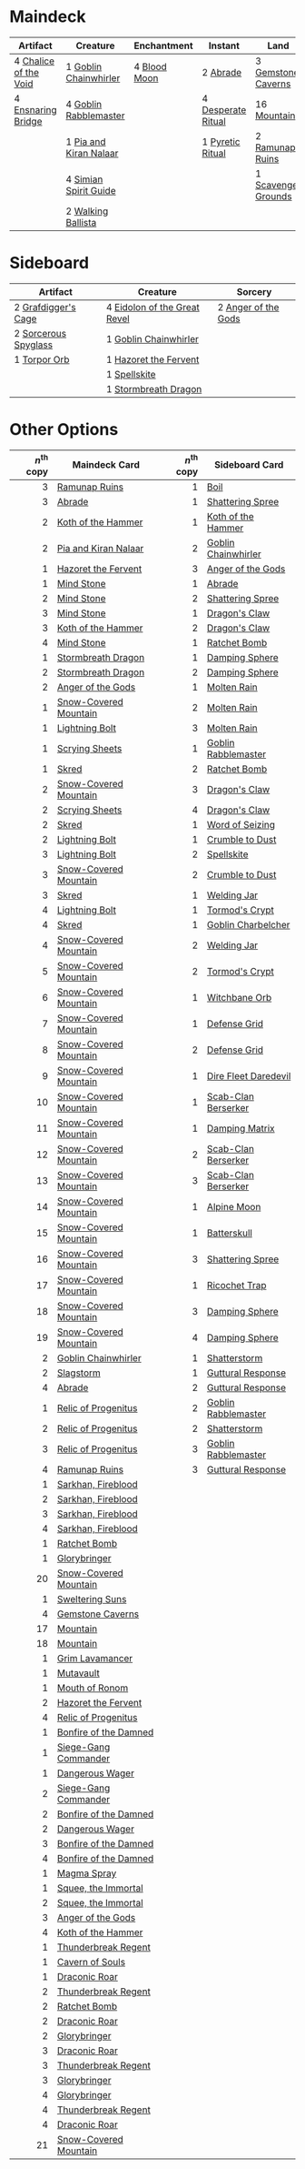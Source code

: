 
# Maindeck

|                                            Artifact                                            |                                            Creature                                            |                                      Enchantment                                      |                                           Instant                                           |                                             Land                                             |                                             Planeswalker                                              |                                           Sorcery                                            |
|------------------------------------------------------------------------------------------------|------------------------------------------------------------------------------------------------|---------------------------------------------------------------------------------------|---------------------------------------------------------------------------------------------|----------------------------------------------------------------------------------------------|-------------------------------------------------------------------------------------------------------|----------------------------------------------------------------------------------------------|
|4 [Chalice of the Void](http://gatherer.wizards.com/Pages/Card/Details.aspx?multiverseid=370411)|1 [Goblin Chainwhirler](http://gatherer.wizards.com/Pages/Card/Details.aspx?multiverseid=443017)|4 [Blood Moon](http://gatherer.wizards.com/Pages/Card/Details.aspx?multiverseid=370419)|2 [Abrade](http://gatherer.wizards.com/Pages/Card/Details.aspx?multiverseid=430772)          |3 [Gemstone Caverns](http://gatherer.wizards.com/Pages/Card/Details.aspx?multiverseid=122094) |4 [Chandra, Torch of Defiance](http://gatherer.wizards.com/Pages/Card/Details.aspx?multiverseid=417683)|1 [Anger of the Gods](http://gatherer.wizards.com/Pages/Card/Details.aspx?multiverseid=438682)|
|4 [Ensnaring Bridge](http://gatherer.wizards.com/Pages/Card/Details.aspx?multiverseid=442213)   |4 [Goblin Rabblemaster](http://gatherer.wizards.com/Pages/Card/Details.aspx?multiverseid=None)  |                                                                                       |4 [Desperate Ritual](http://gatherer.wizards.com/Pages/Card/Details.aspx?multiverseid=370546)|16 [Mountain](http://gatherer.wizards.com/Pages/Card/Details.aspx?multiverseid=439604)        |1 [Koth of the Hammer](http://gatherer.wizards.com/Pages/Card/Details.aspx?multiverseid=266362)        |1 [Slagstorm](http://gatherer.wizards.com/Pages/Card/Details.aspx?multiverseid=214054)        |
|                                                                                                |1 [Pia and Kiran Nalaar](http://gatherer.wizards.com/Pages/Card/Details.aspx?multiverseid=None) |                                                                                       |1 [Pyretic Ritual](http://gatherer.wizards.com/Pages/Card/Details.aspx?multiverseid=205067)  |2 [Ramunap Ruins](http://gatherer.wizards.com/Pages/Card/Details.aspx?multiverseid=430870)    |                                                                                                       |                                                                                              |
|                                                                                                |4 [Simian Spirit Guide](http://gatherer.wizards.com/Pages/Card/Details.aspx?multiverseid=442137)|                                                                                       |                                                                                             |1 [Scavenger Grounds](http://gatherer.wizards.com/Pages/Card/Details.aspx?multiverseid=430871)|                                                                                                       |                                                                                              |
|                                                                                                |2 [Walking Ballista](http://gatherer.wizards.com/Pages/Card/Details.aspx?multiverseid=423848)   |                                                                                       |                                                                                             |                                                                                              |                                                                                                       |                                                                                              |


# Sideboard

|                                           Artifact                                            |                                               Creature                                                |                                           Sorcery                                            |
|-----------------------------------------------------------------------------------------------|-------------------------------------------------------------------------------------------------------|----------------------------------------------------------------------------------------------|
|2 [Grafdigger's Cage](http://gatherer.wizards.com/Pages/Card/Details.aspx?multiverseid=426046) |4 [Eidolon of the Great Revel](http://gatherer.wizards.com/Pages/Card/Details.aspx?multiverseid=442117)|2 [Anger of the Gods](http://gatherer.wizards.com/Pages/Card/Details.aspx?multiverseid=438682)|
|2 [Sorcerous Spyglass](http://gatherer.wizards.com/Pages/Card/Details.aspx?multiverseid=435407)|1 [Goblin Chainwhirler](http://gatherer.wizards.com/Pages/Card/Details.aspx?multiverseid=443017)       |                                                                                              |
|1 [Torpor Orb](http://gatherer.wizards.com/Pages/Card/Details.aspx?multiverseid=233069)        |1 [Hazoret the Fervent](http://gatherer.wizards.com/Pages/Card/Details.aspx?multiverseid=429886)       |                                                                                              |
|                                                                                               |1 [Spellskite](http://gatherer.wizards.com/Pages/Card/Details.aspx?multiverseid=397743)                |                                                                                              |
|                                                                                               |1 [Stormbreath Dragon](http://gatherer.wizards.com/Pages/Card/Details.aspx?multiverseid=373679)        |                                                                                              |


# Other Options

|*n*<sup>th</sup> copy|                                         Maindeck Card                                          |*n*<sup>th</sup> copy|                                        Sideboard Card                                         |
|--------------------:|------------------------------------------------------------------------------------------------|--------------------:|-----------------------------------------------------------------------------------------------|
|                    3|[Ramunap Ruins](http://gatherer.wizards.com/Pages/Card/Details.aspx?multiverseid=430870)        |                    1|[Boil](http://gatherer.wizards.com/Pages/Card/Details.aspx?multiverseid=4330)                  |
|                    3|[Abrade](http://gatherer.wizards.com/Pages/Card/Details.aspx?multiverseid=430772)               |                    1|[Shattering Spree](http://gatherer.wizards.com/Pages/Card/Details.aspx?multiverseid=97233)     |
|                    2|[Koth of the Hammer](http://gatherer.wizards.com/Pages/Card/Details.aspx?multiverseid=266362)   |                    1|[Koth of the Hammer](http://gatherer.wizards.com/Pages/Card/Details.aspx?multiverseid=266362)  |
|                    2|[Pia and Kiran Nalaar](http://gatherer.wizards.com/Pages/Card/Details.aspx?multiverseid=None)   |                    2|[Goblin Chainwhirler](http://gatherer.wizards.com/Pages/Card/Details.aspx?multiverseid=443017) |
|                    1|[Hazoret the Fervent](http://gatherer.wizards.com/Pages/Card/Details.aspx?multiverseid=429886)  |                    3|[Anger of the Gods](http://gatherer.wizards.com/Pages/Card/Details.aspx?multiverseid=438682)   |
|                    1|[Mind Stone](http://gatherer.wizards.com/Pages/Card/Details.aspx?multiverseid=None)             |                    1|[Abrade](http://gatherer.wizards.com/Pages/Card/Details.aspx?multiverseid=430772)              |
|                    2|[Mind Stone](http://gatherer.wizards.com/Pages/Card/Details.aspx?multiverseid=None)             |                    2|[Shattering Spree](http://gatherer.wizards.com/Pages/Card/Details.aspx?multiverseid=97233)     |
|                    3|[Mind Stone](http://gatherer.wizards.com/Pages/Card/Details.aspx?multiverseid=None)             |                    1|[Dragon's Claw](http://gatherer.wizards.com/Pages/Card/Details.aspx?multiverseid=243481)       |
|                    3|[Koth of the Hammer](http://gatherer.wizards.com/Pages/Card/Details.aspx?multiverseid=266362)   |                    2|[Dragon's Claw](http://gatherer.wizards.com/Pages/Card/Details.aspx?multiverseid=243481)       |
|                    4|[Mind Stone](http://gatherer.wizards.com/Pages/Card/Details.aspx?multiverseid=None)             |                    1|[Ratchet Bomb](http://gatherer.wizards.com/Pages/Card/Details.aspx?multiverseid=None)          |
|                    1|[Stormbreath Dragon](http://gatherer.wizards.com/Pages/Card/Details.aspx?multiverseid=373679)   |                    1|[Damping Sphere](http://gatherer.wizards.com/Pages/Card/Details.aspx?multiverseid=443101)      |
|                    2|[Stormbreath Dragon](http://gatherer.wizards.com/Pages/Card/Details.aspx?multiverseid=373679)   |                    2|[Damping Sphere](http://gatherer.wizards.com/Pages/Card/Details.aspx?multiverseid=443101)      |
|                    2|[Anger of the Gods](http://gatherer.wizards.com/Pages/Card/Details.aspx?multiverseid=438682)    |                    1|[Molten Rain](http://gatherer.wizards.com/Pages/Card/Details.aspx?multiverseid=425928)         |
|                    1|[Snow-Covered Mountain](http://gatherer.wizards.com/Pages/Card/Details.aspx?multiverseid=184814)|                    2|[Molten Rain](http://gatherer.wizards.com/Pages/Card/Details.aspx?multiverseid=425928)         |
|                    1|[Lightning Bolt](http://gatherer.wizards.com/Pages/Card/Details.aspx?multiverseid=None)         |                    3|[Molten Rain](http://gatherer.wizards.com/Pages/Card/Details.aspx?multiverseid=425928)         |
|                    1|[Scrying Sheets](http://gatherer.wizards.com/Pages/Card/Details.aspx?multiverseid=121204)       |                    1|[Goblin Rabblemaster](http://gatherer.wizards.com/Pages/Card/Details.aspx?multiverseid=None)   |
|                    1|[Skred](http://gatherer.wizards.com/Pages/Card/Details.aspx?multiverseid=122120)                |                    2|[Ratchet Bomb](http://gatherer.wizards.com/Pages/Card/Details.aspx?multiverseid=None)          |
|                    2|[Snow-Covered Mountain](http://gatherer.wizards.com/Pages/Card/Details.aspx?multiverseid=184814)|                    3|[Dragon's Claw](http://gatherer.wizards.com/Pages/Card/Details.aspx?multiverseid=243481)       |
|                    2|[Scrying Sheets](http://gatherer.wizards.com/Pages/Card/Details.aspx?multiverseid=121204)       |                    4|[Dragon's Claw](http://gatherer.wizards.com/Pages/Card/Details.aspx?multiverseid=243481)       |
|                    2|[Skred](http://gatherer.wizards.com/Pages/Card/Details.aspx?multiverseid=122120)                |                    1|[Word of Seizing](http://gatherer.wizards.com/Pages/Card/Details.aspx?multiverseid=446867)     |
|                    2|[Lightning Bolt](http://gatherer.wizards.com/Pages/Card/Details.aspx?multiverseid=None)         |                    1|[Crumble to Dust](http://gatherer.wizards.com/Pages/Card/Details.aspx?multiverseid=401850)     |
|                    3|[Lightning Bolt](http://gatherer.wizards.com/Pages/Card/Details.aspx?multiverseid=None)         |                    2|[Spellskite](http://gatherer.wizards.com/Pages/Card/Details.aspx?multiverseid=397743)          |
|                    3|[Snow-Covered Mountain](http://gatherer.wizards.com/Pages/Card/Details.aspx?multiverseid=184814)|                    2|[Crumble to Dust](http://gatherer.wizards.com/Pages/Card/Details.aspx?multiverseid=401850)     |
|                    3|[Skred](http://gatherer.wizards.com/Pages/Card/Details.aspx?multiverseid=122120)                |                    1|[Welding Jar](http://gatherer.wizards.com/Pages/Card/Details.aspx?multiverseid=48328)          |
|                    4|[Lightning Bolt](http://gatherer.wizards.com/Pages/Card/Details.aspx?multiverseid=None)         |                    1|[Tormod's Crypt](http://gatherer.wizards.com/Pages/Card/Details.aspx?multiverseid=None)        |
|                    4|[Skred](http://gatherer.wizards.com/Pages/Card/Details.aspx?multiverseid=122120)                |                    1|[Goblin Charbelcher](http://gatherer.wizards.com/Pages/Card/Details.aspx?multiverseid=413764)  |
|                    4|[Snow-Covered Mountain](http://gatherer.wizards.com/Pages/Card/Details.aspx?multiverseid=184814)|                    2|[Welding Jar](http://gatherer.wizards.com/Pages/Card/Details.aspx?multiverseid=48328)          |
|                    5|[Snow-Covered Mountain](http://gatherer.wizards.com/Pages/Card/Details.aspx?multiverseid=184814)|                    2|[Tormod's Crypt](http://gatherer.wizards.com/Pages/Card/Details.aspx?multiverseid=None)        |
|                    6|[Snow-Covered Mountain](http://gatherer.wizards.com/Pages/Card/Details.aspx?multiverseid=184814)|                    1|[Witchbane Orb](http://gatherer.wizards.com/Pages/Card/Details.aspx?multiverseid=233240)       |
|                    7|[Snow-Covered Mountain](http://gatherer.wizards.com/Pages/Card/Details.aspx?multiverseid=184814)|                    1|[Defense Grid](http://gatherer.wizards.com/Pages/Card/Details.aspx?multiverseid=425805)        |
|                    8|[Snow-Covered Mountain](http://gatherer.wizards.com/Pages/Card/Details.aspx?multiverseid=184814)|                    2|[Defense Grid](http://gatherer.wizards.com/Pages/Card/Details.aspx?multiverseid=425805)        |
|                    9|[Snow-Covered Mountain](http://gatherer.wizards.com/Pages/Card/Details.aspx?multiverseid=184814)|                    1|[Dire Fleet Daredevil](http://gatherer.wizards.com/Pages/Card/Details.aspx?multiverseid=439756)|
|                   10|[Snow-Covered Mountain](http://gatherer.wizards.com/Pages/Card/Details.aspx?multiverseid=184814)|                    1|[Scab-Clan Berserker](http://gatherer.wizards.com/Pages/Card/Details.aspx?multiverseid=None)   |
|                   11|[Snow-Covered Mountain](http://gatherer.wizards.com/Pages/Card/Details.aspx?multiverseid=184814)|                    1|[Damping Matrix](http://gatherer.wizards.com/Pages/Card/Details.aspx?multiverseid=426043)      |
|                   12|[Snow-Covered Mountain](http://gatherer.wizards.com/Pages/Card/Details.aspx?multiverseid=184814)|                    2|[Scab-Clan Berserker](http://gatherer.wizards.com/Pages/Card/Details.aspx?multiverseid=None)   |
|                   13|[Snow-Covered Mountain](http://gatherer.wizards.com/Pages/Card/Details.aspx?multiverseid=184814)|                    3|[Scab-Clan Berserker](http://gatherer.wizards.com/Pages/Card/Details.aspx?multiverseid=None)   |
|                   14|[Snow-Covered Mountain](http://gatherer.wizards.com/Pages/Card/Details.aspx?multiverseid=184814)|                    1|[Alpine Moon](http://gatherer.wizards.com/Pages/Card/Details.aspx?multiverseid=447264)         |
|                   15|[Snow-Covered Mountain](http://gatherer.wizards.com/Pages/Card/Details.aspx?multiverseid=184814)|                    1|[Batterskull](http://gatherer.wizards.com/Pages/Card/Details.aspx?multiverseid=None)           |
|                   16|[Snow-Covered Mountain](http://gatherer.wizards.com/Pages/Card/Details.aspx?multiverseid=184814)|                    3|[Shattering Spree](http://gatherer.wizards.com/Pages/Card/Details.aspx?multiverseid=97233)     |
|                   17|[Snow-Covered Mountain](http://gatherer.wizards.com/Pages/Card/Details.aspx?multiverseid=184814)|                    1|[Ricochet Trap](http://gatherer.wizards.com/Pages/Card/Details.aspx?multiverseid=191549)       |
|                   18|[Snow-Covered Mountain](http://gatherer.wizards.com/Pages/Card/Details.aspx?multiverseid=184814)|                    3|[Damping Sphere](http://gatherer.wizards.com/Pages/Card/Details.aspx?multiverseid=443101)      |
|                   19|[Snow-Covered Mountain](http://gatherer.wizards.com/Pages/Card/Details.aspx?multiverseid=184814)|                    4|[Damping Sphere](http://gatherer.wizards.com/Pages/Card/Details.aspx?multiverseid=443101)      |
|                    2|[Goblin Chainwhirler](http://gatherer.wizards.com/Pages/Card/Details.aspx?multiverseid=443017)  |                    1|[Shatterstorm](http://gatherer.wizards.com/Pages/Card/Details.aspx?multiverseid=430683)        |
|                    2|[Slagstorm](http://gatherer.wizards.com/Pages/Card/Details.aspx?multiverseid=214054)            |                    1|[Guttural Response](http://gatherer.wizards.com/Pages/Card/Details.aspx?multiverseid=426628)   |
|                    4|[Abrade](http://gatherer.wizards.com/Pages/Card/Details.aspx?multiverseid=430772)               |                    2|[Guttural Response](http://gatherer.wizards.com/Pages/Card/Details.aspx?multiverseid=426628)   |
|                    1|[Relic of Progenitus](http://gatherer.wizards.com/Pages/Card/Details.aspx?multiverseid=205326)  |                    2|[Goblin Rabblemaster](http://gatherer.wizards.com/Pages/Card/Details.aspx?multiverseid=None)   |
|                    2|[Relic of Progenitus](http://gatherer.wizards.com/Pages/Card/Details.aspx?multiverseid=205326)  |                    2|[Shatterstorm](http://gatherer.wizards.com/Pages/Card/Details.aspx?multiverseid=430683)        |
|                    3|[Relic of Progenitus](http://gatherer.wizards.com/Pages/Card/Details.aspx?multiverseid=205326)  |                    3|[Goblin Rabblemaster](http://gatherer.wizards.com/Pages/Card/Details.aspx?multiverseid=None)   |
|                    4|[Ramunap Ruins](http://gatherer.wizards.com/Pages/Card/Details.aspx?multiverseid=430870)        |                    3|[Guttural Response](http://gatherer.wizards.com/Pages/Card/Details.aspx?multiverseid=426628)   |
|                    1|[Sarkhan, Fireblood](http://gatherer.wizards.com/Pages/Card/Details.aspx?multiverseid=447290)   |                     |                                                                                               |
|                    2|[Sarkhan, Fireblood](http://gatherer.wizards.com/Pages/Card/Details.aspx?multiverseid=447290)   |                     |                                                                                               |
|                    3|[Sarkhan, Fireblood](http://gatherer.wizards.com/Pages/Card/Details.aspx?multiverseid=447290)   |                     |                                                                                               |
|                    4|[Sarkhan, Fireblood](http://gatherer.wizards.com/Pages/Card/Details.aspx?multiverseid=447290)   |                     |                                                                                               |
|                    1|[Ratchet Bomb](http://gatherer.wizards.com/Pages/Card/Details.aspx?multiverseid=None)           |                     |                                                                                               |
|                    1|[Glorybringer](http://gatherer.wizards.com/Pages/Card/Details.aspx?multiverseid=426836)         |                     |                                                                                               |
|                   20|[Snow-Covered Mountain](http://gatherer.wizards.com/Pages/Card/Details.aspx?multiverseid=184814)|                     |                                                                                               |
|                    1|[Sweltering Suns](http://gatherer.wizards.com/Pages/Card/Details.aspx?multiverseid=426851)      |                     |                                                                                               |
|                    4|[Gemstone Caverns](http://gatherer.wizards.com/Pages/Card/Details.aspx?multiverseid=122094)     |                     |                                                                                               |
|                   17|[Mountain](http://gatherer.wizards.com/Pages/Card/Details.aspx?multiverseid=439604)             |                     |                                                                                               |
|                   18|[Mountain](http://gatherer.wizards.com/Pages/Card/Details.aspx?multiverseid=439604)             |                     |                                                                                               |
|                    1|[Grim Lavamancer](http://gatherer.wizards.com/Pages/Card/Details.aspx?multiverseid=None)        |                     |                                                                                               |
|                    1|[Mutavault](http://gatherer.wizards.com/Pages/Card/Details.aspx?multiverseid=None)              |                     |                                                                                               |
|                    1|[Mouth of Ronom](http://gatherer.wizards.com/Pages/Card/Details.aspx?multiverseid=121234)       |                     |                                                                                               |
|                    2|[Hazoret the Fervent](http://gatherer.wizards.com/Pages/Card/Details.aspx?multiverseid=429886)  |                     |                                                                                               |
|                    4|[Relic of Progenitus](http://gatherer.wizards.com/Pages/Card/Details.aspx?multiverseid=205326)  |                     |                                                                                               |
|                    1|[Bonfire of the Damned](http://gatherer.wizards.com/Pages/Card/Details.aspx?multiverseid=425916)|                     |                                                                                               |
|                    1|[Siege-Gang Commander](http://gatherer.wizards.com/Pages/Card/Details.aspx?multiverseid=413689) |                     |                                                                                               |
|                    1|[Dangerous Wager](http://gatherer.wizards.com/Pages/Card/Details.aspx?multiverseid=240202)      |                     |                                                                                               |
|                    2|[Siege-Gang Commander](http://gatherer.wizards.com/Pages/Card/Details.aspx?multiverseid=413689) |                     |                                                                                               |
|                    2|[Bonfire of the Damned](http://gatherer.wizards.com/Pages/Card/Details.aspx?multiverseid=425916)|                     |                                                                                               |
|                    2|[Dangerous Wager](http://gatherer.wizards.com/Pages/Card/Details.aspx?multiverseid=240202)      |                     |                                                                                               |
|                    3|[Bonfire of the Damned](http://gatherer.wizards.com/Pages/Card/Details.aspx?multiverseid=425916)|                     |                                                                                               |
|                    4|[Bonfire of the Damned](http://gatherer.wizards.com/Pages/Card/Details.aspx?multiverseid=425916)|                     |                                                                                               |
|                    1|[Magma Spray](http://gatherer.wizards.com/Pages/Card/Details.aspx?multiverseid=None)            |                     |                                                                                               |
|                    1|[Squee, the Immortal](http://gatherer.wizards.com/Pages/Card/Details.aspx?multiverseid=443034)  |                     |                                                                                               |
|                    2|[Squee, the Immortal](http://gatherer.wizards.com/Pages/Card/Details.aspx?multiverseid=443034)  |                     |                                                                                               |
|                    3|[Anger of the Gods](http://gatherer.wizards.com/Pages/Card/Details.aspx?multiverseid=438682)    |                     |                                                                                               |
|                    4|[Koth of the Hammer](http://gatherer.wizards.com/Pages/Card/Details.aspx?multiverseid=266362)   |                     |                                                                                               |
|                    1|[Thunderbreak Regent](http://gatherer.wizards.com/Pages/Card/Details.aspx?multiverseid=None)    |                     |                                                                                               |
|                    1|[Cavern of Souls](http://gatherer.wizards.com/Pages/Card/Details.aspx?multiverseid=426057)      |                     |                                                                                               |
|                    1|[Draconic Roar](http://gatherer.wizards.com/Pages/Card/Details.aspx?multiverseid=438689)        |                     |                                                                                               |
|                    2|[Thunderbreak Regent](http://gatherer.wizards.com/Pages/Card/Details.aspx?multiverseid=None)    |                     |                                                                                               |
|                    2|[Ratchet Bomb](http://gatherer.wizards.com/Pages/Card/Details.aspx?multiverseid=None)           |                     |                                                                                               |
|                    2|[Draconic Roar](http://gatherer.wizards.com/Pages/Card/Details.aspx?multiverseid=438689)        |                     |                                                                                               |
|                    2|[Glorybringer](http://gatherer.wizards.com/Pages/Card/Details.aspx?multiverseid=426836)         |                     |                                                                                               |
|                    3|[Draconic Roar](http://gatherer.wizards.com/Pages/Card/Details.aspx?multiverseid=438689)        |                     |                                                                                               |
|                    3|[Thunderbreak Regent](http://gatherer.wizards.com/Pages/Card/Details.aspx?multiverseid=None)    |                     |                                                                                               |
|                    3|[Glorybringer](http://gatherer.wizards.com/Pages/Card/Details.aspx?multiverseid=426836)         |                     |                                                                                               |
|                    4|[Glorybringer](http://gatherer.wizards.com/Pages/Card/Details.aspx?multiverseid=426836)         |                     |                                                                                               |
|                    4|[Thunderbreak Regent](http://gatherer.wizards.com/Pages/Card/Details.aspx?multiverseid=None)    |                     |                                                                                               |
|                    4|[Draconic Roar](http://gatherer.wizards.com/Pages/Card/Details.aspx?multiverseid=438689)        |                     |                                                                                               |
|                   21|[Snow-Covered Mountain](http://gatherer.wizards.com/Pages/Card/Details.aspx?multiverseid=184814)|                     |                                                                                               |

